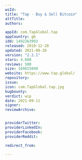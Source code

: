 ```yaml
---
wsId: 
title: "Tap - Buy & Sell Bitcoin"
altTitle: 
authors:

appId: com.TapGlobal.tap
appCountry: gb
idd: 1492263993
released: 2019-12-20
updated: 2021-08-26
version: "2.2.1"
stars: 4.688
reviews: 500
size: 169815040
website: https://www.tap.global/
repository: 
issue: 
icon: com.TapGlobal.tap.jpg
bugbounty: 
verdict: wip
date: 2021-09-11
signer: 
reviewArchive:


providerTwitter: 
providerLinkedIn: 
providerFacebook: 
providerReddit: 

redirect_from:

---
```


